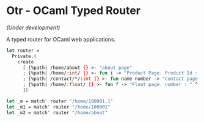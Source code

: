 # Otr - OCaml Typed Router 
*(Under development)*

A typed router for OCaml web applications.
```ocaml
let router =
  Private.(
    create
      [ {%path| /home/about |} >- "about page"
      ; {%path| /home/:int/ |} >- fun i -> "Product Page. Product Id : " ^ string_of_int i)
      ; {%path| /contact/*/:int |} >- fun name number -> "Contact page. Hi, " s ^ ". Number " ^ string_of_int i)
      ; {%path| /home/:float/ |} >- fun f -> "Float page. number : " ^ string_of_float f)
      ])

let _m = match' router "/home/100001.1"
let _m1 = match' router "/home/100001"
let _m2 = match' router "/home/about"
```
